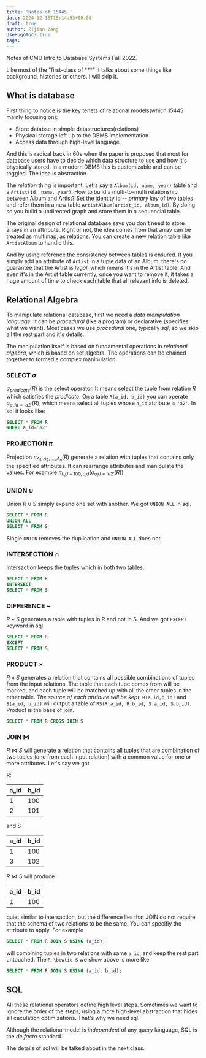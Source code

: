 ```yaml
---
title: 'Notes of 15445 '
date: 2024-12-18T15:14:53+08:00
draft: true
author: Zijian Zang
UseHugoToc: true
tags: 
---
```


Notes of CMU Intro to Database Systems Fall 2022.

<!--more-->

Like most of the "first-class of ***" it talks about some things like background, histories or others. I will skip it.

## What is database

First thing to notice is the key tenets of relational models(which 15445 mainly focusing on):

- Store databse in simple datastructures(relations)
- Physical storage left up to the DBMS implementation.
- Access data through high-level language

And this is radical back in 60s when the paper is proposed that most for database users have to decide which data structure to use and how it's physically stored. In a modern DBMS this is customizable and can be toggled. The idea is abstraction.

The *relation* thing is important. Let's say a `Album(id, name, year)` table and a `Artist(id, name, year)`. How to build a multi-to-multi relationship between Album and Artist? Set the identity id -- *primary key* of two tables and refer them in a new table `ArtistAlbum(artist_id, album_id)`. By doing so you build a undirected graph and store them in a sequencial table.

The original design of relational database says you don't need to store arrays in an attribute. Right or not, the idea comes from that array can be treated as multimap, as relations. You can create a new relation table like `ArtistAlbum` to handle this.

And by using reference the consistency between tables is ensured. If you simply add an attribute of `Artist` in a tuple data of an Album, there's no guarantee that the Artist is *legal*, which means it's in the Artist table. And even it's in the Artist table currently, once you want to remove it, it takes a huge amount of time to check each table that all relevant info is deleted.

## Relational Algebra

To manipulate relational database, first we need a *data manipulation language*. It can be *procedural* (like a program) or declarative (specifies what we want). Most cases we use *procedural* one, typically *sql*, so we skip all the rest part and it's details.

The manipulation itself is based on fundamental operations in *relational algebra*, which is based on set algebra. The operations can be chained together to formed a complex manipulation.

### SELECT $\sigma$

$\sigma_{predicate}({R})$ is the select operator. It means select the tuple from relation $R$ which satisfies the $predicate$. On a table `R(a_id, b_id)` you can operate $\sigma_{a\_id='a2'}(R)$, which means select all tuples whose `a_id` attribute is `'a2'`. In sql it looks like:

```sql
SELECT * FROM R
WHERE a_id='a2'
```

### PROJECTION $\pi$

Projection $\pi_{A_1, A_2,..., A_n}(R)$ generate a relation with tuples that contains only the specified attributes. It can rearrange attributes and manipulate the values. For example $\pi_{b_id-100, a_id}(\sigma_{a_id='a2'}(R))$

### UNION $\cup$

Union $R\cup S$ simply expand one set with another. We got `UNION ALL` in sql.

```sql
SELECT * FROM R
UNION ALL
SELECT * FROM S
```

Single `UNION` removes the duplication and `UNION ALL` does not.

### INTERSECTION $\cap$

Intersaction keeps the tuples which in both two tables.

```sql
SELECT * FROM R
INTERSECT
SELECT * FROM S
```

### DIFFERENCE $-$

$R-S$ generates a table with tuples in R and not in S. And we got `EXCEPT` keyword in sql

```sql
SELECT * FROM R
EXCEPT
SELECT * FROM S
```

### PRODUCT $\times$

$R \times S$ generates a relation that contains all possible combinations of tuples from the input relations. The table that each tupe comes from will be marked, and each tuple will be matched up with all the other tuples in the other table. *The source of each attribute will be kept*. `R(a_id,b_id)` and `S(a_id, b_id)` will output a table of `RS(R.a_id, R.b_id, S.a_id, S.b_id)`. Product is the base of join.

```sql
SELECT * FROM R CROSS JOIN S
```

### JOIN $\bowtie$

$R\bowtie S$ will generate a relation that contains all tuples that are combination of two tuples (one from each input relation) with a common value for one or more attributes. Let's say we got

R:

| a_id | b_id |
| ---- | ---- |
| 1    | 100  |
| 2    | 101  |

and S

| a_id | b_id |
| ---- | ---- |
| 1    | 100  |
| 3    | 102  |

$R \bowtie S$ will produce

| a_id | b_id |
| ---- | ---- |
| 1    | 100  |

quiet similar to intersaction, but the difference lies that JOIN do not require that the schema of two relations to be the same. You can specifiy the attribute to apply. For example

```sql
SELECT * FROM R JOIN S USING (a_id);
```

will combining tuples in two relations with same `a_id`, and keep the rest part untouched. The `R \bowtie S` we show above is more like

```sql
SELECT * FROM R JOIN S USING (a_id, b_id);
```

## SQL

All these relational operators define high level steps. Sometimes we want to ignore the order of the steps, using a more high-level abstraction that hides all caculation optimizations. That's why we need sql.

Although the relational model is *independent* of any query language, SQL is the *de facto* standard.

The details of sql will be talked about in the next class.
